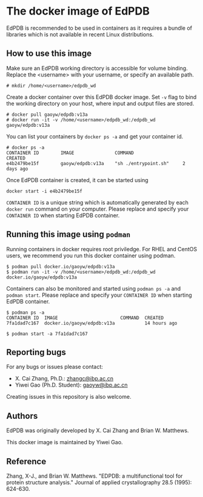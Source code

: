 # The docker image of EdPDB
EdPDB is recommended to be used in containers as it requires a bundle of libraries which is not available in recent Linux distributions.

## How to use this image
Make sure an EdPDB working directory is accessible for volume binding. Replace the \<username\> with your username, or specify an available path.
```
# mkdir /home/<username>/edpdb_wd
```
Create a docker container over this EdPDB docker image. Set ```-v``` flag to bind the working directory on your host, where input and output files are stored.
```
# docker pull gaoyw/edpdb:v13a
# docker run -it -v /home/<username>/edpdb_wd:/edpdb_wd gaoyw/edpdb:v13a
```
You can list your containers by ```docker ps -a``` and get your container id.
```
# docker ps -a
CONTAINER ID        IMAGE               COMMAND                  CREATED
e4b2479be15f        gaoyw/edpdb:v13a    "sh ./entrypoint.sh"     2 days ago
```
Once EdPDB container is created, it can be started using
```
docker start -i e4b2479be15f
```
```CONTAINER ID``` is a unique string which is automatically generated by each ```docker run``` command on your computer. Please replace and specify your ```CONTAINER ID``` when starting EdPDB container.

## Running this image using ```podman```
Running containers in docker requires root priviledge. For RHEL and CentOS users, we recommend you run this docker container using podman.
```
$ podman pull docker.io/gaoyw/edpdb:v13a
$ podman run -it -v /home/<username>/edpdb_wd:/edpdb_wd docker.io/gaoyw/edpdb:v13a
```
Containers can also be monitored and started using ```podman ps -a``` and ```podman start```. Please replace and specify your ```CONTAINER ID``` when starting EdPDB container.
```
$ podman ps -a
CONTAINER ID  IMAGE                       COMMAND  CREATED
7fa1dad7c167  docker.io/gaoyw/edpdb:v13a           14 hours ago

$ podman start -a 7fa1dad7c167
```
## Reporting bugs
For any bugs or issues please contact:
- X. Cai Zhang, Ph.D.: zhangc@ibp.ac.cn
- Yiwei Gao (Ph.D. Student): gaoyw@ibp.ac.cn

Creating issues in this repository is also welcome.
  
## Authors
EdPDB was originally developed by X. Cai Zhang and Brian W. Matthews.

This docker image is maintained by Yiwei Gao.

## Reference
Zhang, X-J., and Brian W. Matthews. "EDPDB: a multifunctional tool for protein structure analysis." Journal of applied crystallography 28.5 (1995): 624-630.
